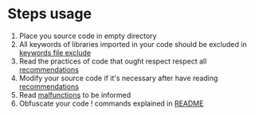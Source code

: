 # Steps usage

1) Place you source code in empty directory
2) All keywords of libraries imported in your code should be excluded in [keywords file exclude](../../intensio/exclude/python/exclude_python_words.txt)
3) Read the practices of code that ought respect respect all [recommendations](../../docs/recommendations/python_code_recommendations.md)
4) Modify your source code if it's necessary after have reading [recommendations](../../docs/recommendations/python_code_recommendations.md)
5) Read [malfunctions](../../docs/malfunctions/python_code_malfunctions.md) to be informed
6) Obfuscate your code ! commands explained in [README](../../README.md)
